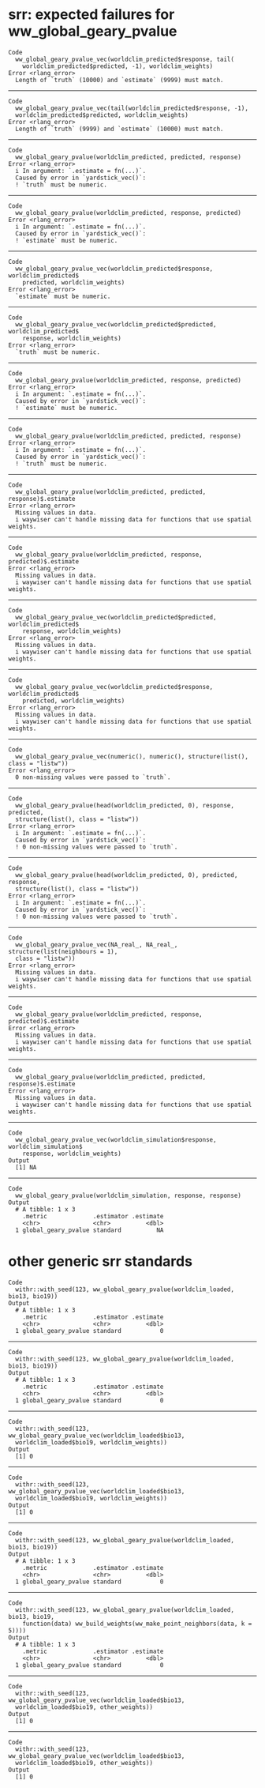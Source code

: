 # srr: expected failures for ww_global_geary_pvalue

    Code
      ww_global_geary_pvalue_vec(worldclim_predicted$response, tail(
        worldclim_predicted$predicted, -1), worldclim_weights)
    Error <rlang_error>
      Length of `truth` (10000) and `estimate` (9999) must match.

---

    Code
      ww_global_geary_pvalue_vec(tail(worldclim_predicted$response, -1),
      worldclim_predicted$predicted, worldclim_weights)
    Error <rlang_error>
      Length of `truth` (9999) and `estimate` (10000) must match.

---

    Code
      ww_global_geary_pvalue(worldclim_predicted, predicted, response)
    Error <rlang_error>
      i In argument: `.estimate = fn(...)`.
      Caused by error in `yardstick_vec()`:
      ! `truth` must be numeric.

---

    Code
      ww_global_geary_pvalue(worldclim_predicted, response, predicted)
    Error <rlang_error>
      i In argument: `.estimate = fn(...)`.
      Caused by error in `yardstick_vec()`:
      ! `estimate` must be numeric.

---

    Code
      ww_global_geary_pvalue_vec(worldclim_predicted$response, worldclim_predicted$
        predicted, worldclim_weights)
    Error <rlang_error>
      `estimate` must be numeric.

---

    Code
      ww_global_geary_pvalue_vec(worldclim_predicted$predicted, worldclim_predicted$
        response, worldclim_weights)
    Error <rlang_error>
      `truth` must be numeric.

---

    Code
      ww_global_geary_pvalue(worldclim_predicted, response, predicted)
    Error <rlang_error>
      i In argument: `.estimate = fn(...)`.
      Caused by error in `yardstick_vec()`:
      ! `estimate` must be numeric.

---

    Code
      ww_global_geary_pvalue(worldclim_predicted, predicted, response)
    Error <rlang_error>
      i In argument: `.estimate = fn(...)`.
      Caused by error in `yardstick_vec()`:
      ! `truth` must be numeric.

---

    Code
      ww_global_geary_pvalue(worldclim_predicted, predicted, response)$.estimate
    Error <rlang_error>
      Missing values in data.
      i waywiser can't handle missing data for functions that use spatial weights.

---

    Code
      ww_global_geary_pvalue(worldclim_predicted, response, predicted)$.estimate
    Error <rlang_error>
      Missing values in data.
      i waywiser can't handle missing data for functions that use spatial weights.

---

    Code
      ww_global_geary_pvalue_vec(worldclim_predicted$predicted, worldclim_predicted$
        response, worldclim_weights)
    Error <rlang_error>
      Missing values in data.
      i waywiser can't handle missing data for functions that use spatial weights.

---

    Code
      ww_global_geary_pvalue_vec(worldclim_predicted$response, worldclim_predicted$
        predicted, worldclim_weights)
    Error <rlang_error>
      Missing values in data.
      i waywiser can't handle missing data for functions that use spatial weights.

---

    Code
      ww_global_geary_pvalue_vec(numeric(), numeric(), structure(list(), class = "listw"))
    Error <rlang_error>
      0 non-missing values were passed to `truth`.

---

    Code
      ww_global_geary_pvalue(head(worldclim_predicted, 0), response, predicted,
      structure(list(), class = "listw"))
    Error <rlang_error>
      i In argument: `.estimate = fn(...)`.
      Caused by error in `yardstick_vec()`:
      ! 0 non-missing values were passed to `truth`.

---

    Code
      ww_global_geary_pvalue(head(worldclim_predicted, 0), predicted, response,
      structure(list(), class = "listw"))
    Error <rlang_error>
      i In argument: `.estimate = fn(...)`.
      Caused by error in `yardstick_vec()`:
      ! 0 non-missing values were passed to `truth`.

---

    Code
      ww_global_geary_pvalue_vec(NA_real_, NA_real_, structure(list(neighbours = 1),
      class = "listw"))
    Error <rlang_error>
      Missing values in data.
      i waywiser can't handle missing data for functions that use spatial weights.

---

    Code
      ww_global_geary_pvalue(worldclim_predicted, response, predicted)$.estimate
    Error <rlang_error>
      Missing values in data.
      i waywiser can't handle missing data for functions that use spatial weights.

---

    Code
      ww_global_geary_pvalue(worldclim_predicted, predicted, response)$.estimate
    Error <rlang_error>
      Missing values in data.
      i waywiser can't handle missing data for functions that use spatial weights.

---

    Code
      ww_global_geary_pvalue_vec(worldclim_simulation$response, worldclim_simulation$
        response, worldclim_weights)
    Output
      [1] NA

---

    Code
      ww_global_geary_pvalue(worldclim_simulation, response, response)
    Output
      # A tibble: 1 x 3
        .metric             .estimator .estimate
        <chr>               <chr>          <dbl>
      1 global_geary_pvalue standard          NA

# other generic srr standards

    Code
      withr::with_seed(123, ww_global_geary_pvalue(worldclim_loaded, bio13, bio19))
    Output
      # A tibble: 1 x 3
        .metric             .estimator .estimate
        <chr>               <chr>          <dbl>
      1 global_geary_pvalue standard           0

---

    Code
      withr::with_seed(123, ww_global_geary_pvalue(worldclim_loaded, bio13, bio19))
    Output
      # A tibble: 1 x 3
        .metric             .estimator .estimate
        <chr>               <chr>          <dbl>
      1 global_geary_pvalue standard           0

---

    Code
      withr::with_seed(123, ww_global_geary_pvalue_vec(worldclim_loaded$bio13,
      worldclim_loaded$bio19, worldclim_weights))
    Output
      [1] 0

---

    Code
      withr::with_seed(123, ww_global_geary_pvalue_vec(worldclim_loaded$bio13,
      worldclim_loaded$bio19, worldclim_weights))
    Output
      [1] 0

---

    Code
      withr::with_seed(123, ww_global_geary_pvalue(worldclim_loaded, bio13, bio19))
    Output
      # A tibble: 1 x 3
        .metric             .estimator .estimate
        <chr>               <chr>          <dbl>
      1 global_geary_pvalue standard           0

---

    Code
      withr::with_seed(123, ww_global_geary_pvalue(worldclim_loaded, bio13, bio19,
        function(data) ww_build_weights(ww_make_point_neighbors(data, k = 5))))
    Output
      # A tibble: 1 x 3
        .metric             .estimator .estimate
        <chr>               <chr>          <dbl>
      1 global_geary_pvalue standard           0

---

    Code
      withr::with_seed(123, ww_global_geary_pvalue_vec(worldclim_loaded$bio13,
      worldclim_loaded$bio19, other_weights))
    Output
      [1] 0

---

    Code
      withr::with_seed(123, ww_global_geary_pvalue_vec(worldclim_loaded$bio13,
      worldclim_loaded$bio19, other_weights))
    Output
      [1] 0

